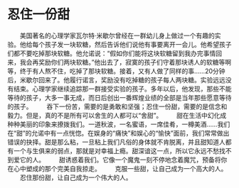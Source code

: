 # 忍住一份甜
　　美国著名的心理学家瓦尔特·米歇尔曾经在一群幼儿身上做过一个有趣的实验。他给每个孩子发一块软糖，然后告诉他们说他有事要离开一会儿。他希望孩子们都不要吃掉那块软糖。他允诺说：“假如你们能将这块软糖留到我办完事情回来，我会再奖励你们两块软糖。”他出去了，寂寞的孩子们守着那块诱人的软糖等啊等，终于有人熬不住，吃掉了那块软糖。接着，又有人做了同样的事……20分钟后，米歇尔回来了。他履行诺言，奖励没有吃掉糖的孩子每人两块糖。实验远远没有结束。心理学家继续追踪那一群接受实验的孩子。多年以后，他发现，那些不能等待的孩子，大多一事无成，而日后创出一番辉煌业绩的全部是当年那些愿意等待的孩子。 
　　吞下一份苦，需要的是勇敢和坚强；忍住一份甜，需要的是信念和毅力。但是，真的不是所有可以舍生的人都可以“舍甜”。 
　　甜在生活中幻化成种种美丽的印象来撩拨我们。一道秋波，一名蜜语，一席佳肴，一樽美酒……我们在“甜”的允诺中有一点恍惚。在娱身的“痛快”和娱心的“愉快”面前，我们常常做出错误的抉择。甜是那么粘，一旦粘上我们凡俗的身体就不肯脱离，并且甜知道人都有一个与生俱来的弱点，那就是对幸福上瘾。甜深谙这一点，所以它永远不愁找不到爱它的人。 
　　甜诱惑着我们。它像一个魔鬼一刻不停地念着魔咒，预备将你在心中塑成的那个完美自我掠走。 
　　克服一些甜，让自己成为一个高大的人。 
　　忍住那份甜，让自己成为一个伟大的人。
 